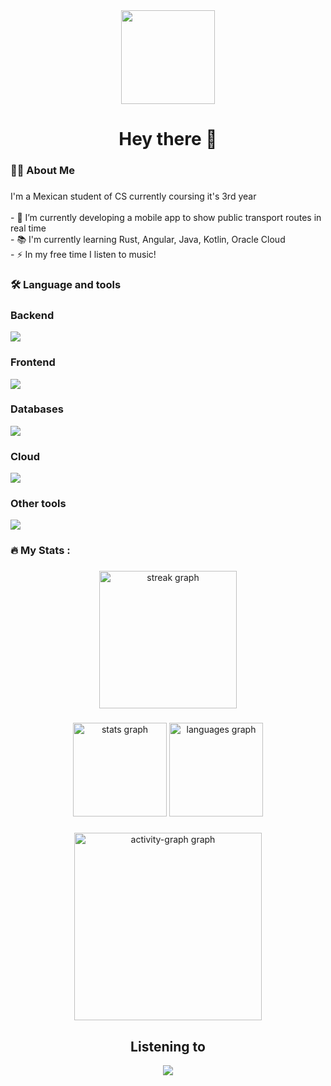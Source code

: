 <div align="center">
  <img height="150" src="https://dev-to-uploads.s3.amazonaws.com/uploads/articles/bn6uqzoyp087oi6vnn0e.gif"  />
</div>

###

<h1 align="center">Hey there 👋</h1>

###

<h3 align="left">👩‍💻  About Me</h3>

###

<p align="left">I'm a Mexican student of CS currently coursing it's 3rd year<br><br>- 🔭 I’m currently developing a mobile app to show public transport routes in real time<br>- 📚 I'm currently learning Rust, Angular, Java, Kotlin, Oracle Cloud<br>- ⚡ In my free time I listen to music!</p>

###

<h3 align="left">🛠 Language and tools</h3>

###

<h3 align="left"> Backend </h3>
<img src='https://go-skill-icons.vercel.app/api/icons?i=cs,cpp,java,rust,zig,dotnet,kotlin,elysia,nextjs,spring'/>

<h3 align="left"> Frontend </h3>
<img src='https://go-skill-icons.vercel.app/api/icons?i=css,html,react,angular,tailwindcss'/>

<h3 align="left"> Databases </h3>
<img src='https://go-skill-icons.vercel.app/api/icons?i=postgresql,sqlserver,mysql,oracle'/>

<h3 align="left"> Cloud </h3>
<img src='https://go-skill-icons.vercel.app/api/icons?i=gcp,oracle'/>

<h3 align="left"> Other tools </h3>
<img src='https://go-skill-icons.vercel.app/api/icons?i=git,bash,arch,linux,github,vercel'/>



###

<h3 align="left">🔥   My Stats :</h3>

###

<div align="center">
  <img src="https://streak-stats.demolab.com?user=NexWan&locale=en&mode=daily&theme=dark&hide_border=false&border_radius=5&order=3" height="220" alt="streak graph"  />
</div>

###

<div align="center">
  <img src="https://github-readme-stats.vercel.app/api?username=NexWan&hide_title=false&hide_rank=false&show_icons=true&include_all_commits=true&disable_animations=false&theme=dracula&locale=en&hide_border=false&order=1" height="150" alt="stats graph"  />
  <img src="https://github-readme-stats.vercel.app/api/top-langs?username=NexWan&locale=en&hide_title=false&layout=compact&card_width=320&langs_count=6&theme=dracula&hide_border=false&order=2" height="150" alt="languages graph"  />
</div>

###

<div align="center">
  <img src="https://github-readme-activity-graph.vercel.app/graph?username=NexWan&radius=16&theme=react&area=true&order=5" height="300" alt="activity-graph graph"  />
</div>

###

<h2 align="center">Listening to</h2>

<div align="center"><img src="https://spoti-playing.vercel.app/api/svg?userId=31yzahwadeqrj7t3znaogbz63vjm&compact=true" /></div>

###

